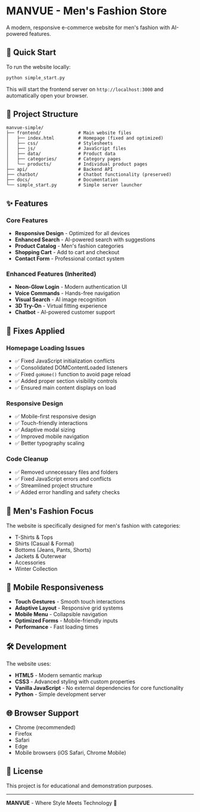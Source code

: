 # MANVUE - Men's Fashion Store

A modern, responsive e-commerce website for men's fashion with AI-powered features.

## 🚀 Quick Start

To run the website locally:

```bash
python simple_start.py
```

This will start the frontend server on `http://localhost:3000` and automatically open your browser.

## 📁 Project Structure

```
manvue-simple/
├── frontend/              # Main website files
│   ├── index.html         # Homepage (fixed and optimized)
│   ├── css/               # Stylesheets
│   ├── js/                # JavaScript files
│   ├── data/              # Product data
│   ├── categories/        # Category pages
│   └── products/          # Individual product pages
├── api/                   # Backend API
├── chatbot/               # Chatbot functionality (preserved)
├── docs/                  # Documentation
└── simple_start.py        # Simple server launcher
```

## ✨ Features

### Core Features
- **Responsive Design** - Optimized for all devices
- **Enhanced Search** - AI-powered search with suggestions
- **Product Catalog** - Men's fashion categories
- **Shopping Cart** - Add to cart and checkout
- **Contact Form** - Professional contact system

### Enhanced Features (Inherited)
- **Neon-Glow Login** - Modern authentication UI
- **Voice Commands** - Hands-free navigation
- **Visual Search** - AI image recognition
- **3D Try-On** - Virtual fitting experience
- **Chatbot** - AI-powered customer support

## 🔧 Fixes Applied

### Homepage Loading Issues
- ✅ Fixed JavaScript initialization conflicts
- ✅ Consolidated DOMContentLoaded listeners
- ✅ Fixed `goHome()` function to avoid page reload
- ✅ Added proper section visibility controls
- ✅ Ensured main content displays on load

### Responsive Design
- ✅ Mobile-first responsive design
- ✅ Touch-friendly interactions
- ✅ Adaptive modal sizing
- ✅ Improved mobile navigation
- ✅ Better typography scaling

### Code Cleanup
- ✅ Removed unnecessary files and folders
- ✅ Fixed JavaScript errors and conflicts
- ✅ Streamlined project structure
- ✅ Added error handling and safety checks

## 🎯 Men's Fashion Focus

The website is specifically designed for men's fashion with categories:
- T-Shirts & Tops
- Shirts (Casual & Formal)
- Bottoms (Jeans, Pants, Shorts)
- Jackets & Outerwear
- Accessories
- Winter Collection

## 📱 Mobile Responsiveness

- **Touch Gestures** - Smooth touch interactions
- **Adaptive Layout** - Responsive grid systems
- **Mobile Menu** - Collapsible navigation
- **Optimized Forms** - Mobile-friendly inputs
- **Performance** - Fast loading times

## 🛠️ Development

The website uses:
- **HTML5** - Modern semantic markup
- **CSS3** - Advanced styling with custom properties
- **Vanilla JavaScript** - No external dependencies for core functionality
- **Python** - Simple development server

## 🌐 Browser Support

- Chrome (recommended)
- Firefox
- Safari
- Edge
- Mobile browsers (iOS Safari, Chrome Mobile)

## 📄 License

This project is for educational and demonstration purposes.

---

**MANVUE** - Where Style Meets Technology 🎯
